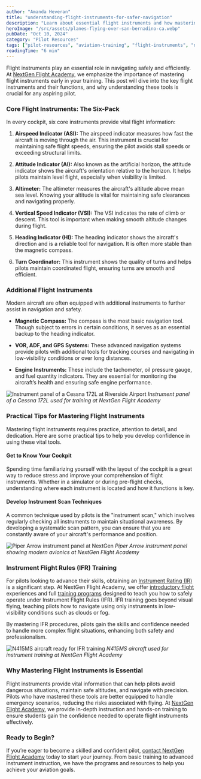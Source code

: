 ```yaml
---
author: "Amanda Heveran"
title: "understanding-flight-instruments-for-safer-navigation"
description: "Learn about essential flight instruments and how mastering them can lead to safer and more efficient flying at NextGen Flight Academy."
heroImage: "/src/assets/planes-flying-over-san-bernadino-ca.webp"
pubDate: "Oct 10, 2024"
category: "Pilot Resources"
tags: ["pilot-resources", "aviation-training", "flight-instruments", "nextgen-flight-academy", "instrument-rating", "flight-training"]
readingTime: "6 min"
---
```


Flight instruments play an essential role in navigating safely and efficiently. At [NextGen Flight Academy](https://flyhere.aero/about), we emphasize the importance of mastering flight instruments early in your training. This post will dive into the key flight instruments and their functions, and why understanding these tools is crucial for any aspiring pilot.

### Core Flight Instruments: The Six-Pack

In every cockpit, six core instruments provide vital flight information:

1. **Airspeed Indicator (ASI):** The airspeed indicator measures how fast the aircraft is moving through the air. This instrument is crucial for maintaining safe flight speeds, ensuring the pilot avoids stall speeds or exceeding structural limits. 
   
2. **Attitude Indicator (AI):** Also known as the artificial horizon, the attitude indicator shows the aircraft's orientation relative to the horizon. It helps pilots maintain level flight, especially when visibility is limited.

3. **Altimeter:** The altimeter measures the aircraft's altitude above mean sea level. Knowing your altitude is vital for maintaining safe clearances and navigating properly.

4. **Vertical Speed Indicator (VSI):** The VSI indicates the rate of climb or descent. This tool is important when making smooth altitude changes during flight.

5. **Heading Indicator (HI):** The heading indicator shows the aircraft's direction and is a reliable tool for navigation. It is often more stable than the magnetic compass.

6. **Turn Coordinator:** This instrument shows the quality of turns and helps pilots maintain coordinated flight, ensuring turns are smooth and efficient.

### Additional Flight Instruments

Modern aircraft are often equipped with additional instruments to further assist in navigation and safety.

- **Magnetic Compass:** The compass is the most basic navigation tool. Though subject to errors in certain conditions, it serves as an essential backup to the heading indicator.
  
- **VOR, ADF, and GPS Systems:** These advanced navigation systems provide pilots with additional tools for tracking courses and navigating in low-visibility conditions or over long distances.
  
- **Engine Instruments:** These include the tachometer, oil pressure gauge, and fuel quantity indicators. They are essential for monitoring the aircraft’s health and ensuring safe engine performance.

![Instrument panel of a Cessna 172L at Riverside Airport](/src/assets/instrument-panel-of-cessna-172l-at-riverside-airport-RAL.webp)
*Instrument panel of a Cessna 172L used for training at NextGen Flight Academy*

### Practical Tips for Mastering Flight Instruments

Mastering flight instruments requires practice, attention to detail, and dedication. Here are some practical tips to help you develop confidence in using these vital tools.

#### Get to Know Your Cockpit

Spending time familiarizing yourself with the layout of the cockpit is a great way to reduce stress and improve your comprehension of flight instruments. Whether in a simulator or during pre-flight checks, understanding where each instrument is located and how it functions is key.

#### Develop Instrument Scan Techniques

A common technique used by pilots is the "instrument scan," which involves regularly checking all instruments to maintain situational awareness. By developing a systematic scan pattern, you can ensure that you are constantly aware of your aircraft's performance and position.

![Piper Arrow instrument panel at NextGen](/src/assets/piper-arrow-instrument-panel.webp)
*Piper Arrow instrument panel showing modern avionics at NextGen Flight Academy*

### Instrument Flight Rules (IFR) Training

For pilots looking to advance their skills, obtaining an [Instrument Rating (IR)](https://flyhere.aero/training-programs) is a significant step. At NextGen Flight Academy, we offer [introductory flight](https://flyhere.aero/intro-flight) experiences and full [training programs](https://flyhere.aero/training-programs) designed to teach you how to safely operate under Instrument Flight Rules (IFR). IFR training goes beyond visual flying, teaching pilots how to navigate using only instruments in low-visibility conditions such as clouds or fog.

By mastering IFR procedures, pilots gain the skills and confidence needed to handle more complex flight situations, enhancing both safety and professionalism.

![N415MS aircraft ready for IFR training](/src/assets/N415MS-nextgen-flight-academy-learn-to-fly-redlands-ca-copy.webp)
*N415MS aircraft used for instrument training at NextGen Flight Academy*

### Why Mastering Flight Instruments is Essential

Flight instruments provide vital information that can help pilots avoid dangerous situations, maintain safe altitudes, and navigate with precision. Pilots who have mastered these tools are better equipped to handle emergency scenarios, reducing the risks associated with flying. At [NextGen Flight Academy](https://flyhere.aero/about), we provide in-depth instruction and hands-on training to ensure students gain the confidence needed to operate flight instruments effectively.

### Ready to Begin?

If you’re eager to become a skilled and confident pilot, [contact NextGen Flight Academy](https://flyhere.aero/contact) today to start your journey. From basic training to advanced instrument instruction, we have the programs and resources to help you achieve your aviation goals.
